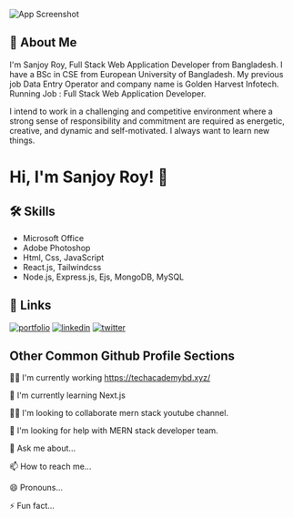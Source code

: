 ![App Screenshot](https://media.licdn.com/dms/image/C4D16AQEYrkTvO1YyJg/profile-displaybackgroundimage-shrink_350_1400/0/1654975135395?e=1689206400&v=beta&t=yjY76w5mL0onKE9Nea_UiX8YXMDaxBXjvSSZX6jlSIk)


## 🚀 About Me

I'm Sanjoy Roy, Full Stack Web Application Developer from  Bangladesh. I have a BSc in CSE from European University of Bangladesh. My previous job Data Entry Operator and company name is Golden Harvest Infotech. Running Job : Full Stack Web Application Developer.

I intend to work in a challenging and competitive environment where a strong sense of responsibility and commitment are required as energetic, creative, and dynamic and self-motivated. I always want to learn new things.


# Hi, I'm Sanjoy Roy! 👋
## 🛠 Skills

- Microsoft Office
- Adobe Photoshop
- Html, Css, JavaScript
- React.js, Tailwindcss
- Node.js, Express.js, Ejs, MongoDB, MySQL


## 🔗 Links
[![portfolio](https://img.shields.io/badge/portfolio-000?style=for-the-badge&logo=ko-fi&logoColor=white)](https://github.com/sanjoyroy-git)
[![linkedin](https://img.shields.io/badge/linkedin-0A66C2?style=for-the-badge&logo=linkedin&logoColor=white)](https://www.linkedin.com/in/sanjoyroy-in)
[![twitter](https://img.shields.io/badge/youtube-red?style=for-the-badge&logo=youtube&logoColor=white)](https://www.youtube.com/@sanjoy-roy)


## Other Common Github Profile Sections
👩‍💻 I'm currently working https://techacademybd.xyz/

🧠 I'm currently learning Next.js

👯‍♀️ I'm looking to collaborate mern stack youtube channel.

🤔 I'm looking for help with MERN stack developer team.

💬 Ask me about...

📫 How to reach me...

😄 Pronouns...

⚡️ Fun fact...

